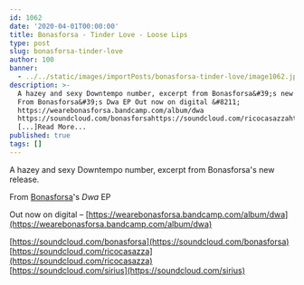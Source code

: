 ```yaml
---
id: 1062
date: '2020-04-01T00:00:00'
title: Bonasforsa - Tinder Love - Loose Lips
type: post
slug: bonasforsa-tinder-love
author: 100
banner:
  - ../../static/images/importPosts/bonasforsa-tinder-love/image1062.jpeg
description: >-
  A hazey and sexy Downtempo number, excerpt from Bonasforsa&#39;s new release.
  From Bonasforsa&#39;s Dwa EP Out now on digital &#8211;
  https://wearebonasforsa.bandcamp.com/album/dwa
  https://soundcloud.com/bonasforsahttps://soundcloud.com/ricocasazzahttps://soundcloud.com/sirius
  [...]Read More...
published: true
tags: []
---
```

A hazey and sexy Downtempo number, excerpt from Bonasforsa's new release.

From [Bonasforsa](https://bonasforsa.bandcamp.com/)'s _Dwa_ EP

Out now on digital – [](https://wearebonasforsa.bandcamp.com/album/dwa)[https://wearebonasforsa.bandcamp.com/album/dwa](https://wearebonasforsa.bandcamp.com/album/dwa)

[https://soundcloud.com/bonasforsa](https://soundcloud.com/bonasforsa)  
[](https://soundcloud.com/ricocasazza)[https://soundcloud.com/ricocasazza](https://soundcloud.com/ricocasazza)  
[](https://soundcloud.com/sirius)[https://soundcloud.com/sirius](https://soundcloud.com/sirius)